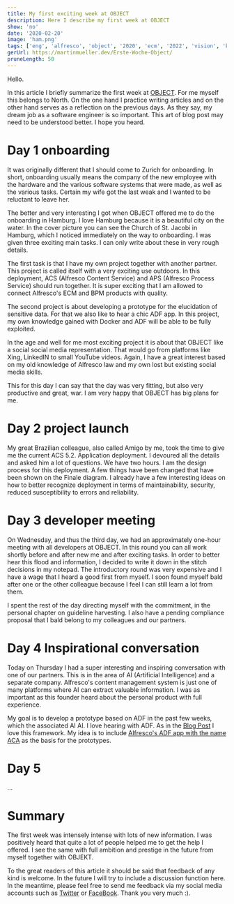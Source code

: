```yaml
---
title: My first exciting week at OBJECT
description: Here I describe my first week at OBJECT
show: 'no'
date: '2020-02-20'
image: 'ham.png'
tags: ['eng', 'alfresco', 'object', '2020', 'ecm', '2022', 'vision', 'bpm', 'hamburg', 'onboarding']
gerUrl: https://martinmueller.dev/Erste-Woche-Object/
pruneLength: 50
---
```


Hello.

In this article I briefly summarize the first week at [OBJECT](https://www.object.ch). For me myself this belongs to North. On the one hand I practice writing articles and on the other hand serves as a reflection on the previous days. As they say, my dream job as a software engineer is so important. This art of blog post may need to be understood better. I hope you heard.

# Day 1 onboarding

It was originally different that I should come to Zurich for onboarding. In short, onboarding usually means the company of the new employee with the hardware and the various software systems that were made, as well as the various tasks. Certain my wife got the last weak and I wanted to be reluctant to leave her.

The better and very interesting I got when OBJECT offered me to do the onboarding in Hamburg. I love Hamburg because it is a beautiful city on the water. In the cover picture you can see the Church of St. Jacobi in Hamburg, which I noticed immediately on the way to onboarding. I was given three exciting main tasks. I can only write about these in very rough details.

The first task is that I have my own project together with another partner. This project is called itself with a very exciting use outdoors. In this deployment, ACS (Alfresco Content Service) and APS (Alfresco Process Service) should run together. It is super exciting that I am allowed to connect Alfresco's ECM and BPM products with quality.

The second project is about developing a prototype for the elucidation of sensitive data. For that we also like to hear a chic ADF app. In this project, my own knowledge gained with Docker and ADF will be able to be fully exploited.

In the age and well for me most exciting project it is about that OBJECT like a social social media representation. That would go from platforms like Xing, LinkedIN to small YouTube videos. Again, I have a great interest based on my old knowledge of Alfresco law and my own lost but existing social media skills.

This for this day I can say that the day was very fitting, but also very productive and great, war. I am very happy that OBJECT has big plans for me.

# Day 2 project launch
My great Brazilian colleague, also called Amigo by me, took the time to give me the current ACS 5.2. Application deployment. I devoured all the details and asked him a lot of questions. We have two hours. I am the design process for this deployment. A few things have been changed that have been shown on the Finale diagram. I already have a few interesting ideas on how to better recognize deployment in terms of maintainability, security, reduced susceptibility to errors and reliability.

# Day 3 developer meeting
On Wednesday, and thus the third day, we had an approximately one-hour meeting with all developers at OBJECT. In this round you can all work shortly before and after new me and after exciting tasks. In order to better hear this flood and information, I decided to write it down in the stitch decisions in my notepad. The introductory round was very expensive and I have a wage that I heard a good first from myself. I soon found myself bald after one or the other colleague because I feel I can still learn a lot from them.

I spent the rest of the day directing myself with the commitment, in the personal chapter on guideline harvesting. I also have a pending compliance proposal that I bald belong to my colleagues and our partners.

# Day 4 Inspirational conversation
Today on Thursday I had a super interesting and inspiring conversation with one of our partners. This is in the area of ​​AI (Artificial Intelligence) and a separate company. Alfresco's content management system is just one of many platforms where AI can extract valuable information. I was as important as this founder heard about the personal product with full experience.

My goal is to develop a prototype based on ADF in the past few weeks, which the associated AI AI. I love hearing with ADF. As in the [Blog Post](https://martinmueller.dev/Object-CH/) I love this framework. My idea is to include [Alfresco's ADF app with the name ACA](https://github.com/Alfresco/alfresco-content-app) as the basis for the prototypes.

# Day 5
...

# Summary
The first week was intensely intense with lots of new information. I was positively heard that quite a lot of people helped me to get the help I offered. I see the same with full ambition and prestige in the future from myself together with OBJEKT.

To the great readers of this article it should be said that feedback of any kind is welcome. In the future I will try to include a discussion function here. In the meantime, please feel free to send me feedback via my social media accounts such as [Twitter](https://twitter.com/MartinMueller_) or [FaceBook](https://www.facebook.com/martin.muller.10485). Thank you very much :).
